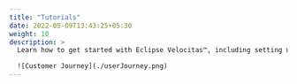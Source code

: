 ```yaml
---
title: "Tutorials"
date: 2022-05-09T13:43:25+05:30
weight: 10
description: >
  Learn how to get started with Eclipse Velocitas™, including setting up the development environment, creating a Vehicle Model as well as developing, testing and deploying a Vehicle App.

  ![Customer Journey](./userJourney.png)
---
```

